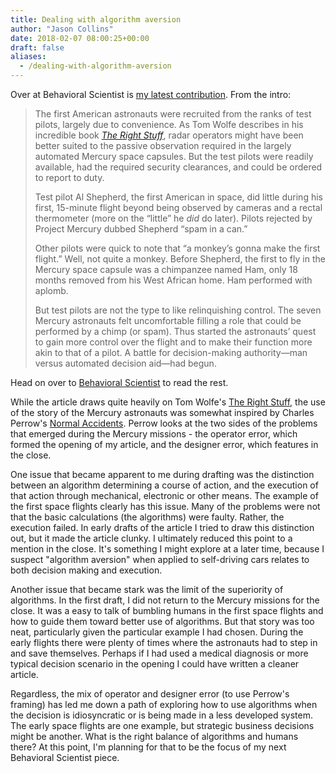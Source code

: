 ```yaml
---
title: Dealing with algorithm aversion
author: "Jason Collins"
date: 2018-02-07 08:00:25+00:00
draft: false
aliases:
  - /dealing-with-algorithm-aversion
---
```


Over at Behavioral Scientist is [my latest contribution](https://behavioralscientist.org/what-to-do-when-algorithms-rule/). From the intro:

>The first American astronauts were recruited from the ranks of test pilots, largely due to convenience. As Tom Wolfe describes in his incredible book [_The Right Stuff_](https://en.wikipedia.org/wiki/The_Right_Stuff_(book)), radar operators might have been better suited to the passive observation required in the largely automated Mercury space capsules. But the test pilots were readily available, had the required security clearances, and could be ordered to report to duty.
>
>Test pilot Al Shepherd, the first American in space, did little during his first, 15-minute flight beyond being observed by cameras and a rectal thermometer (more on the “little” he _did_ do later). Pilots rejected by Project Mercury dubbed Shepherd “spam in a can.”
>
>Other pilots were quick to note that “a monkey’s gonna make the first flight.” Well, not quite a monkey. Before Shepherd, the first to fly in the Mercury space capsule was a chimpanzee named Ham, only 18 months removed from his West African home. Ham performed with aplomb.
>
>But test pilots are not the type to like relinquishing control. The seven Mercury astronauts felt uncomfortable filling a role that could be performed by a chimp (or spam). Thus started the astronauts’ quest to gain more control over the flight and to make their function more akin to that of a pilot. A battle for decision-making authority—man versus automated decision aid—had begun.

Head on over to [Behavioral Scientist](https://behavioralscientist.org/what-to-do-when-algorithms-rule/) to read the rest.

While the article draws quite heavily on Tom Wolfe's [The Right Stuff](https://en.wikipedia.org/wiki/The_Right_Stuff_(book)), the use of the story of the Mercury astronauts was somewhat inspired by Charles Perrow's [Normal Accidents](https://www.jasoncollins.blog/perrows-normal-accidents-living-with-high-risk-technologies/). Perrow looks at the two sides of the problems that emerged during the Mercury missions - the operator error, which formed the opening of my article, and the designer error, which features in the close.

One issue that became apparent to me during drafting was the distinction between an algorithm determining a course of action, and the execution of that action through mechanical, electronic or other means. The example of the first space flights clearly has this issue. Many of the problems were not that the basic calculations (the algorithms) were faulty. Rather, the execution failed. In early drafts of the article I tried to draw this distinction out, but it made the article clunky. I ultimately reduced this point to a mention in the close. It's something I might explore at a later time, because I suspect "algorithm aversion" when applied to self-driving cars relates to both decision making and execution.

Another issue that became stark was the limit of the superiority of algorithms. In the first draft, I did not return to the Mercury missions for the close. It was a easy to talk of bumbling humans in the first space flights and how to guide them toward better use of algorithms. But that story was too neat, particularly given the particular example I had chosen. During the early flights there were plenty of times where the astronauts had to step in and save themselves. Perhaps if I had used a medical diagnosis or more typical decision scenario in the opening I could have written a cleaner article.

Regardless, the mix of operator and designer error (to use Perrow's framing) has led me down a path of exploring how to use algorithms when the decision is idiosyncratic or is being made in a less developed system. The early space flights are one example, but strategic business decisions might be another. What is the right balance of algorithms and humans there? At this point, I'm planning for that to be the focus of my next Behavioral Scientist piece.
